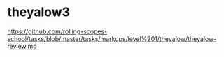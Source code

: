 # theyalow3

https://github.com/rolling-scopes-school/tasks/blob/master/tasks/markups/level%201/theyalow/theyalow-review.md

